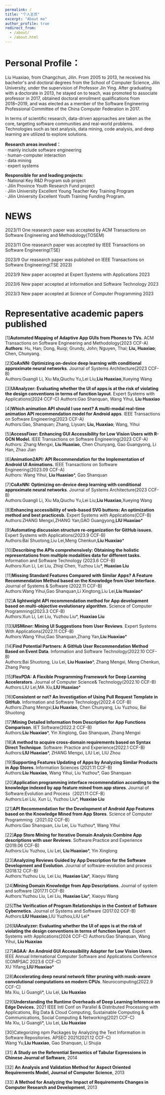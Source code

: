 ```yaml
---
permalink: /
title: "个人主页"
excerpt: "About me"
author_profile: true
redirect_from: 
  - /about/
  - /about.html
---
```

Personal Profile：
======
Liu Huaxiao, from Changchun, Jilin.
From 2005 to 2013, he received his bachelor's and doctoral degrees from the School of Computer Science, Jilin University, under the supervision of Professor Jin Ying. After graduating with a doctorate in 2013, he stayed on to teach, was promoted to associate professor in 2017, obtained doctoral enrollment qualifications from 2018~2019, and was elected as a member of the Software Engineering Professional Committee of the China Computer Federation in 2017.

In terms of scientific research, data-driven approaches are taken as the core, targeting software communities and real-world problems. Technologies such as text analysis, data mining, code analysis, and deep learning are utilized to explore solutions.

**Research areas involved：**  
 · mainly include software engineering  
 · human-computer interaction  
 · data mining  
 · expert systems  

**Responsible for and leading projects:**  
· National Key R&D Program sub project  
· Jilin Province Youth Research Fund project  
· Jilin University Excellent Young Teacher Key Training Program  
· Jilin University Excellent Youth Training Funding Program.  

NEWS
======

2023/11     One reasearch paper was accepted by ACM Transactions on Software Engineering and Methodology(TOSEM)  

2023/11     One reasearch paper was accepted by IEEE Transactions on Software Engineering(TSE)

2023/9      Our reasearch paper was published on IEEE Transactions on Software Engineering(TSE 2023)

2023/9      New paper accepted at Expert Systems with Applications 2023

2023/6      New paper accepted at Information and Software Technology 2023

2023/3      New paper accepted at Science of Computer Programming 2023




Representative academic papers published
======
[1]**Automated Mapping of Adaptive App GUIs from Phones to TVs.**  ACM Transactions on Software Engineering and Methodology(2023 CCF-A)  
  **Authors**: Hu, Han; Dong, Ruiqi; Grundy, John; Nguyen, Thai; **Liu, Huaxiao**; Chen, Chunyang.  

[2]**CoAxNN: Optimizing on-device deep learning with conditional approximate neural networks**.  Journal of Systems Architecture(2023 CCF-B)  
Authors:Guangli Li, Xiu Ma,Qiuchu Yu,Lei Liu,**Liu Huaxiao**,Xueying Wang

[3]**UiAnalyzer: Evaluating whether the UI of apps is at the risk of violating the design conventions in terms of function layout**.  Expert Systems with Applications(2024 CCF-C) 
Authors:Gao Shanquan, Wang Yihui, **Liu Huaxiao**
 
[4]**Which animation API should I use next? A multi-modal real-time animation API recommendation model for Android apps**.  IEEE Transactions on Software Engineering(2023 CCF-A)  
Authors:Gao, Shanquan; Zhang, Liyuan; **Liu, Huaxiao**; Wang, Yihui  

[5]**AccessFixer: Enhancing GUI Accessibility for Low Vision Users with R-GCN Model.**  IEEE Transactions on Software Engineering(2023 CCF-A)  
Authors: Zhang Mengxi, **Liu Huaxiao**, Chen Chunyang, Gao Guangyong, Li Han, Zhao Jian  

[6]**Animation2API: API Recommendation for the Implementation of Android UI Animations.**  IEEE Transactions on Software Engineering(2023.09 CCF-A)  
Authors: Wang Yihui, **Liu Huaxiao***, Gao Shanquan  

[7]**CoAxNN: Optimizing on-device deep learning with conditional approximate neural networks**.  Journal of Systems Architecture(2023 CCF-B)  
Authors:Guangli Li, Xiu Ma,Qiuchu Yu,Lei Liu,**Liu Huaxiao**,Xueying Wang  

[8]**Enhancing accessibility of web-based SVG buttons: An optimization method and best practicesb.**  Expert Systems with Applications(CCF-B)    
Authors:ZHANG Mengxi,ZHANG Yan,GAO Guangyong,**LIU Huaxiao***  

[9]**Automating discussion structure re-organization for GitHub issues.**  Expert Systems with Applications(2023.9 CCF-B)  
Authors:Bai Shuotong,Liu Lei,Meng Chenkun,**Liu Huaxiao***  

[10]**Describing the APIs comprehensively: Obtaining the holistic representations from multiple modalities data for different tasks.**  Information and Software Technology (2023.6 CCF-B)  
Authors:Xun Li, Lei Liu, Zhiqi Chen, Yuzhou Liu*, **Huaxiao Liu**  

[11]**Missing Standard Features Compared with Similar Apps? A Feature Recommendation Method based on the Knowledge from User Interface.**  Journal of Systems & Software (2022.11 CCF-B)  
Authors:Wang Yihui,Gao Shanquan,Li Xingtong,Liu Lei,**Liu Huaxiao***  

[12]**A lightweight API recommendation method for App development based on multi-objective evolutionary algorithm.**  Science of Computer Programming(2023.3 CCF-B)    
Authors:Xun Li, Lei Liu, Yuzhou Liu*, **Huaxiao Liu**  
 
[13]**UISMiner: Mining UI Suggestions from User Reviews**.  Expert Systems With Applications(2022.11 CCF-B)   
Authors:Wang Yihui,Gao Shanquan,Zhang Yan,**Liu Huaxiao***  

[14]**Find Potential Partners: A GitHub User Recommendation Method Based on Event Data**.  Information and Software Technology(2022.10 CCF-B)  
Authors:Bai Shuotong, Liu Lei, **Liu Huaxiao***, Zhang Mengxi, Meng Chenkun, Zhang Peng  

[15]**FlexPDA: A Flexible Programming Framework for Deep Learning Accelerators**.  Journal of Computer Science& Technology(2022.10 CCF-B)  
Authors:LIU Lei,MA Xiu,**LIU Huaxiao***  

[16]**Consistent or not? An Investigation of Using Pull Request Template in GitHub**.  Information and Software Technology(2022.4 CCF-B)  
Authors:Zhang Mengxi,**Liu Huaxiao**, Chen Chunyang, Liu Yuzhou, Bai Shuotong  

[17]**Mining Detailed Information from Description for App Functions Comparison**.  IET Software(2022.2 CCF-B)  
Authors:**Liu Huaxiao***, Yin Xinglong, Gao Shanquan, Zhang Mengxi  

[18]**A method to acquire cross-domain requirements based on Syntax Direct Technique**.  Software: Practice and Experience(2022.1 CCF-B)  
Authors:**LIU Huaxiao***, ZHANG Mengxi, LIU Lei, LIU Zhou  

[19]**Supporting Features Updating of Apps by Analyzing Similar Products in App Stores**. Information Sciences  (2021.11 CCF-B)  
Authors:**Liu Huaxiao**, Wang Yihui, Liu Yuzhou*, Gao Shanquan  

[20]**Application programming interface recommendation according to the knowledge indexed by app feature mined from app stores**. Journal of Software:Evolution and Process（2021.11 CCF-B）  
Authors:Lei Liu, Xun Li, Yuzhou Liu*, **Huaxiao Liu**  

[21]**API Recommendation for the Development of Android App Features based on the Knowledge Mined from App Stores**. Science of Computer Programming（2021.02 CCF-B）  
Authors:Gao Shanquan, Liu Lei, Liu Yuzhou*, Wang Yihui  

[22]**App Store Mining for Iterative Domain Analysis:Combine App descriptions with user Reviews**. Software:Practice and Experience (2019.06 CCF-B)  
Authors:Liu Yuzhou, Liu Lei, **Liu Huaxiao***, Yin Xinglong  

[23]**Analyzing Reviews Guided by App Description for the Software Development and Evolution**. Journal of software-evolution and process (2018.12 CCF-B)   
Authors:Yuzhou Liu, Lei Liu, **Huaxiao Liu***, Xiaoyu Wang  

[24]**Mining Domain Knowledge from App Descriptions**. Journal of system and software (2017.11 CCF-B)  
Authors:Yuzhou Liu, Lei Liu, **Huaxiao Liu***, Xiaoyu Wang  

[25]**The Verification of Program Relationships in the Context of Software Cybernetics**. Journal of Systems and Software (2017.02 CCF-B)  
Authors:**LIU Huaxiao**,LIU Yuzhou,LIU Lei*  

[26]**UiAnalyzer: Evaluating whether the UI of apps is at the risk of violating the design conventions in terms of function layout**.  Expert Systems with Applications(2024 CCF-C) 
Authors:Gao Shanquan, Wang Yihui, **Liu Huaxiao**

[27]**AGAA: An Android GUI Accessibility Adapter for Low Vision Users**.  IEEE Annual International Computer Software and Applications Conference (COMPSAC 2023.6 CCF-C)  
XU Yifang,**LIU Huaxiao***  

[28]**Accelerating deep neural network filter pruning with mask-aware convolutional computations on modern CPUs**.   Neurocomputing(2022.9 CCF-C)  
Ma Xiu, Li Guangli*, Liu Lei, **Liu Huaxiao**  

[29]**Understanding the Runtime Overheads of Deep Learning Inference on Edge Devices.**  2021 IEEE Intl Conf on Parallel & Distributed Processing with Applications, Big Data & Cloud Computing, Sustainable Computing & Communications, Social Computing & Networking(2021 CCF-C)  
Ma Xiu, Li Guangli*, Liu Lei, **Liu Huaxiao**  

[30]Categorizing npm Packages by Analyzing the Text Information in Software Repositories.  APSEC 2021(2021.12 CCF-C)  
Wang Yu,**Liu Huaxiao**, Gao Shanquan, Li Shujia 

[31] **A Study on the Referential Semantics of Tabular Expressions in Chinese Journal of Software**, 2014  

[32] **An Analysis and Validation Method for Aspect Oriented Requirements Model, Journal of Computer Science**, 2013  

[33] **A Method for Analyzing the Impact of Requirements Changes in Computer Research and Development**, 2013   

